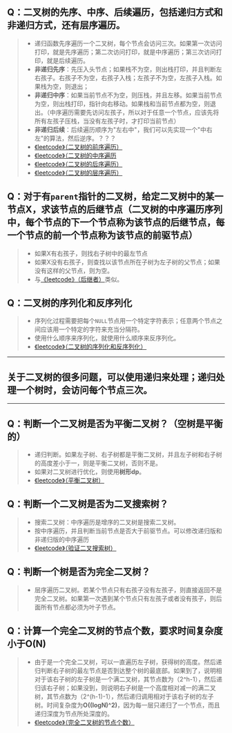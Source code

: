 ## Q：二叉树的先序、中序、后续遍历，包括递归方式和非递归方式，还有层序遍历。
> * 递归函数先序遍历一个二叉树，每个节点会访问三次。如果第一次访问打印，就是先序遍历；第二次访问打印，就是中序遍历；第三次访问打印，就是后续遍历。
> * **非递归先序**：先压入头节点；如果栈不为空，则出栈打印，并且判断左右孩子。右孩子不为空，右孩子入栈；左孩子不为空，左孩子入栈。如果栈为空，则退出；
> * **非递归中序**：如果当前节点不为空，则压栈，并且左移。如果当前节点为空，则出栈打印，指针向右移动。如果栈和当前节点都为空，则退出。（中序遍历需要先访问左孩子，所以对于任意一个节点，应该先将所有左孩子压栈，当没有左孩子时，才打印当前节点）
> * **非递归后续**：后续遍历顺序为"左右中"，我们可以先实现一个"中右左"的算法，然后逆序。？？？
> * [《leetcode》（二叉树的前序遍历）](https://leetcode-cn.com/problems/binary-tree-preorder-traversal/)
> * [《leetcode》（二叉树的中序遍历](https://leetcode-cn.com/problems/binary-tree-inorder-traversal/)
> * [《leetcode》（二叉树的后序遍历）](https://leetcode-cn.com/problems/binary-tree-postorder-traversal/)
> * [《leetcode》（二叉树的层序遍历）](https://leetcode-cn.com/problems/binary-tree-level-order-traversal/)

## Q：对于有`parent`指针的二叉树，给定二叉树中的某一节点X，求该节点的后继节点（二叉树的中序遍历序列中，每个节点的下一个节点称为该节点的后继节点，每一个节点的前一个节点称为该节点的前驱节点）
> * 如果X有右孩子，则找右子树中的最左节点
> * 如果X没有右孩子，则查找以该节点所在子树为左子树的父节点；如果没有这样的父节点，则为空。
> * 与[《leetcode》（后继者）](https://leetcode-cn.com/problems/successor-lcci/)类似。

## Q：二叉树的序列化和反序列化
> * 序列化过程需要把每个`NULL`节点用一个特定字符表示；任意两个节点之间应该用一个特定的字符来充当分隔符。
> * 使用什么顺序来序列化，就使用什么顺序来反序列化。
> * [《leetcode》（二叉树的序列化和反序列化）](https://leetcode-cn.com/problems/serialize-and-deserialize-binary-tree/)

- - -
## 关于二叉树的很多问题，可以使用递归来处理；递归处理一个树时，会访问每个节点三次。 
- - -

## Q：判断一个二叉树是否为平衡二叉树？（**空树是平衡的**）
> * 递归判断。如果左子树、右子树都是平衡二叉树，并且左子树和右子树的高度差小于一，则是平衡二叉树，否则不是。
> * 如果对二叉树进行优化，则使用**树形dp**。
> * [《leetcode》（平衡二叉树）](https://leetcode-cn.com/problems/balanced-binary-tree/)

## Q：判断一个二叉树是否为二叉搜索树？
> * 搜索二叉树：中序遍历是增序的二叉树是搜索二叉树。
> * 按中序遍历，并且判断当前节点是否大于前驱节点。可以修改递归版和非递归版的中序遍历
> * [《leetcode》（验证二叉搜索树）](https://leetcode-cn.com/problems/validate-binary-search-tree/)

## Q：判断一个树是否为完全二叉树？
> * 层序遍历二叉树。若某个节点只有右孩子没有左孩子，则直接返回不是完全二叉树。如果第一次遇到某个节点只有左孩子或者没有孩子，则后面所有节点都必须为叶子节点。

## Q：计算一个完全二叉树的节点个数，要求时间复杂度小于**O(N)**
> * 由于是一个完全二叉树，可以一直遍历左子树，获得树的高度。然后递归判断右子树的最左节点是否到达整个树的最底部。如果到了，说明相对于该右子树的左子树是一个满二叉树，其节点数为（2^h-1），然后递归该右子树；如果没到，则说明右子树是一个高度相对减一的满二叉树，其节点数为（2^(h-1)-1），然后递归调用相对于该右子树的左子树。时间复杂度为**O((logN)^2)**，因为每一层只递归了一个节点，而且递归深度为节点所处深度的。
> * [《leetcode》（完全二叉树的节点个数）](https://leetcode-cn.com/problems/count-complete-tree-nodes/)